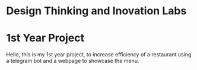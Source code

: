 # Design Thinking and Inovation Labs 
# 1st Year Project
Hello, this is my 1st year project,
to increase efficiency of a restaurant
using a telegram bot and a webpage to showcase the menu.
